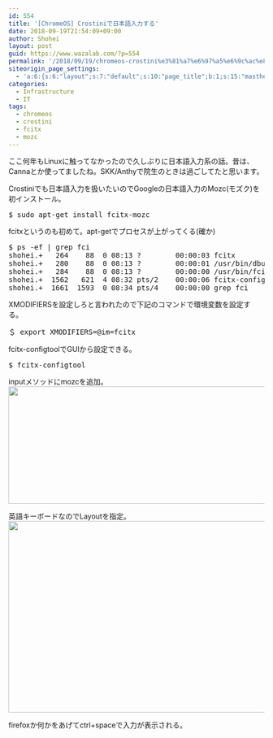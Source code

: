 ```yaml
---
id: 554
title: '[ChromeOS] Crostiniで日本語入力する'
date: 2018-09-19T21:54:09+09:00
author: Shohei
layout: post
guid: https://www.wazalab.com/?p=554
permalink: '/2018/09/19/chromeos-crostini%e3%81%a7%e6%97%a5%e6%9c%ac%e8%aa%9e%e5%85%a5%e5%8a%9b%e3%81%99%e3%82%8b/'
siteorigin_page_settings:
  - 'a:6:{s:6:"layout";s:7:"default";s:10:"page_title";b:1;s:15:"masthead_margin";b:1;s:13:"footer_margin";b:1;s:16:"display_masthead";b:1;s:22:"display_footer_widgets";b:1;}'
categories:
  - Infrastructure
  - IT
tags:
  - chromeos
  - crostini
  - fcitx
  - mozc
---
```

ここ何年もLinuxに触ってなかったので久しぶりに日本語入力系の話。昔は、Cannaとか使ってましたね。SKK/Anthyで院生のときは過ごしてたと思います。

Crostiniでも日本語入力を扱いたいのでGoogleの日本語入力のMozc(モズク)を初インストール。

<pre class="theme:dark-terminal lang:default decode:true " >$ sudo apt-get install fcitx-mozc</pre> 

fcitxというのも初めて。apt-getでプロセスが上がってくる(確か)

 
<pre class="theme:dark-terminal lang:default decode:true " >$ ps -ef | grep fci
shohei.+   264    88  0 08:13 ?        00:00:03 fcitx
shohei.+   280    88  0 08:13 ?        00:00:01 /usr/bin/dbus-daemon --fork --print-pid 5 --print-address 7 --config-file /usr/share/fcitx/dbus/daemon.conf
shohei.+   284    88  0 08:13 ?        00:00:00 /usr/bin/fcitx-dbus-watcher unix:abstract=/tmp/dbus-jYqdpnGPBg,guid=2870007bcc26b2aa1f1477c15ba186aa 280
shohei.+  1562   621  4 08:32 pts/2    00:00:06 fcitx-config-gtk3
shohei.+  1661  1593  0 08:34 pts/4    00:00:00 grep fci</pre> 


XMODIFIERSを設定しろと言われたので下記のコマンドで環境変数を設定する。


 
<pre class="theme:dark-terminal lang:default decode:true " >＄ export XMODIFIERS=@im=fcitx</pre> 



fcitx-configtoolでGUIから設定できる。

<pre class="theme:dark-terminal lang:default decode:true " >
$ fcitx-configtool
</pre>

inputメソッドにmozcを追加。
<img src="https://www.wazalab.com/wp-content/uploads/2018/09/ea51ba6c-9f68-4226-9218-63ae3162aef3.png" alt="" width="960" height="231" class="alignnone size-full wp-image-560" />

英語キーボードなのでLayoutを指定。
<img src="https://www.wazalab.com/wp-content/uploads/2018/09/0fce1fd1-396c-4418-8cac-2e50c26e8a71.png" alt="" width="818" height="377" class="alignnone size-large wp-image-559" />

firefoxか何かをあげてctrl+spaceで入力が表示される。

